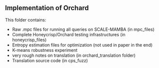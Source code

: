 Implementation of Orchard
-------------------------

This folder contains:
- Raw .mpc files for running all queries on SCALE-MAMBA (in mpc_files)
- Complete Honeycrisp/Orchard testing infrastructures (in honeycrisp_files)
- Entropy estimation files for optimization (not used in paper in the end)
- K-means robustness experiment
- very rough notes on translation (in orchard_translation folder)
- Translation source code (in cps_fuzz)


